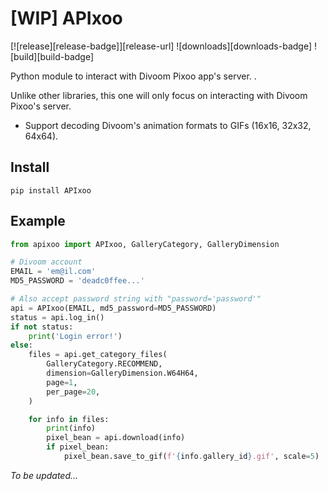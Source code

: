 # [WIP] APIxoo
[![release][release-badge]][release-url]
![downloads][downloads-badge]
![build][build-badge]
  
Python module to interact with Divoom Pixoo app's server. .  
  
Unlike other libraries, this one will only focus on interacting with Divoom Pixoo's server.  

- Support decoding Divoom's animation formats to GIFs (16x16, 32x32, 64x64).  

## Install
```
pip install APIxoo
```

## Example
```python
from apixoo import APIxoo, GalleryCategory, GalleryDimension

# Divoom account
EMAIL = 'em@il.com'
MD5_PASSWORD = 'deadc0ffee...'

# Also accept password string with "password='password'"
api = APIxoo(EMAIL, md5_password=MD5_PASSWORD)
status = api.log_in()
if not status:
    print('Login error!')
else:
    files = api.get_category_files(
        GalleryCategory.RECOMMEND,
        dimension=GalleryDimension.W64H64,
        page=1,
        per_page=20,
    )

    for info in files:
        print(info)
        pixel_bean = api.download(info)
        if pixel_bean:
            pixel_bean.save_to_gif(f'{info.gallery_id}.gif', scale=5)
```

*To be updated...*  
